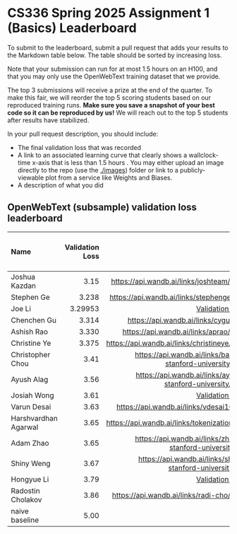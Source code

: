 # CS336 Spring 2025 Assignment 1 (Basics) Leaderboard

To submit to the leaderboard, submit a pull request that adds your results to
the Markdown table below. The table should be sorted by increasing loss.

Note that your submission can run for at most 1.5 hours on an H100, and that you
may only use the OpenWebText training dataset that we provide.

The top 3 submissions will receive a prize at the end of the quarter.
To make this fair, we will reorder the top 5 scoring students based on our reproduced training runs.
**Make sure you save a snapshot of your best code so it can be reproduced by us!**
We will reach out to the top 5 students after results have stabilized.

In your pull request description, you should include:

- The final validation loss that was recorded
- A link to an associated learning curve that clearly shows a wallclock-time
  x-axis that is less than 1.5 hours . You may either upload an image directly
  to the repo (use the [./images](./images)) folder or link to a
  publicly-viewable plot from a service like Weights and Biases.
- A description of what you did

## OpenWebText (subsample) validation loss leaderboard

| Name           | Validation Loss | Link | Verification status (leave empty) |
| :------------- | --------------: | ---: | --------------------------------: |
| Joshua Kazdan | 3.15 | https://api.wandb.ai/links/joshteam/157bp4zv | |
| Stephen Ge | 3.238 | https://api.wandb.ai/links/stephenge/blg1vv9v | |
| Joe Li | 3.29953 | [Validation loss curve](images/joeli_leaderboard.png)
| Chenchen Gu | 3.314 | https://api.wandb.ai/links/cygu/2cwahtxu | |  
| Ashish Rao | 3.330 | https://api.wandb.ai/links/aprao/v79845cv | |
| Christine Ye | 3.375 | https://api.wandb.ai/links/christineye/dhqwbfqa | |
| Christopher Chou | 3.41 | https://api.wandb.ai/links/babychousr-stanford-university/ed9fu89s  | |
| Ayush Alag | 3.56 | https://api.wandb.ai/links/ayushalag1-stanford-university/z56avu3c | |
| Josiah Wong | 3.61 | [Validation loss curve](https://wandb.ai/cremebrule/cs336_leaderboard/reports/CS336-Assignment-1-Initial-Leaderboard-Submission--VmlldzoxMjMxMjU1MA) | |
| Varun Desai | 3.63 | https://api.wandb.ai/links/vdesai10/all5y62k | | 
| Harshvardhan Agarwal |      3.65 | https://api.wandb.ai/links/tokenization/0sald7rv |  |
| Adam Zhao | 3.65 | https://api.wandb.ai/links/zhao1adam-stanford-university/5zgjjs1h |
| Shiny Weng |      3.67 | https://api.wandb.ai/links/shinyweng-stanford-university/xt471xol |  |
| Hongyue Li | 3.79 | [Validation loss curve](./images/lhy.png)  |  |
| Radostin Cholakov | 3.86 | https://api.wandb.ai/links/radi-cho/g3mwxocl |  |
| naive baseline |            5.00 |      |                          Verified |

